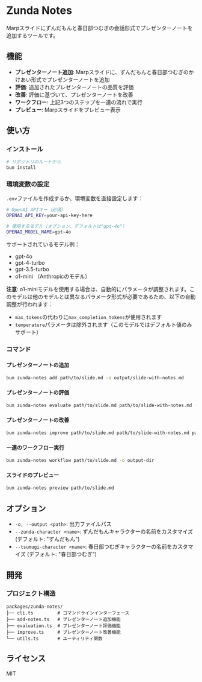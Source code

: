 # Zunda Notes

Marpスライドにずんだもんと春日部つむぎの会話形式でプレゼンターノートを追加するツールです。

## 機能

- **プレゼンターノート追加**: Marpスライドに、ずんだもんと春日部つむぎのかけあい形式でプレゼンターノートを追加
- **評価**: 追加されたプレゼンターノートの品質を評価
- **改善**: 評価に基づいて、プレゼンターノートを改善
- **ワークフロー**: 上記3つのステップを一連の流れで実行
- **プレビュー**: Marpスライドをプレビュー表示

## 使い方

### インストール

```bash
# リポジトリのルートから
bun install
```

### 環境変数の設定

`.env`ファイルを作成するか、環境変数を直接設定します：

```bash
# OpenAI APIキー（必須）
OPENAI_API_KEY=your-api-key-here

# 使用するモデル（オプション、デフォルトは"gpt-4o"）
OPENAI_MODEL_NAME=gpt-4o
```

サポートされているモデル例：
- gpt-4o
- gpt-4-turbo
- gpt-3.5-turbo
- o1-mini （Anthropicのモデル）

**注意**: o1-miniモデルを使用する場合は、自動的にパラメータが調整されます。このモデルは他のモデルとは異なるパラメータ形式が必要であるため、以下の自動調整が行われます：
- `max_tokens`の代わりに`max_completion_tokens`が使用されます
- `temperature`パラメータは除外されます（このモデルではデフォルト値のみサポート）

### コマンド

#### プレゼンターノートの追加

```bash
bun zunda-notes add path/to/slide.md -o output/slide-with-notes.md
```

#### プレゼンターノートの評価

```bash
bun zunda-notes evaluate path/to/slide.md path/to/slide-with-notes.md -o evaluation.md
```

#### プレゼンターノートの改善

```bash
bun zunda-notes improve path/to/slide.md path/to/slide-with-notes.md path/to/evaluation.md -o improved.md
```

#### 一連のワークフロー実行

```bash
bun zunda-notes workflow path/to/slide.md -o output-dir
```

#### スライドのプレビュー

```bash
bun zunda-notes preview path/to/slide.md
```

## オプション

- `-o, --output <path>`: 出力ファイルパス
- `--zunda-character <name>`: ずんだもんキャラクターの名前をカスタマイズ (デフォルト: "ずんだもん")
- `--tsumugi-character <name>`: 春日部つむぎキャラクターの名前をカスタマイズ (デフォルト: "春日部つむぎ")

## 開発

### プロジェクト構造

```
packages/zunda-notes/
├── cli.ts         # コマンドラインインターフェース
├── add-notes.ts   # プレゼンターノート追加機能
├── evaluation.ts  # プレゼンターノート評価機能
├── improve.ts     # プレゼンターノート改善機能
└── utils.ts       # ユーティリティ関数
```

## ライセンス

MIT
